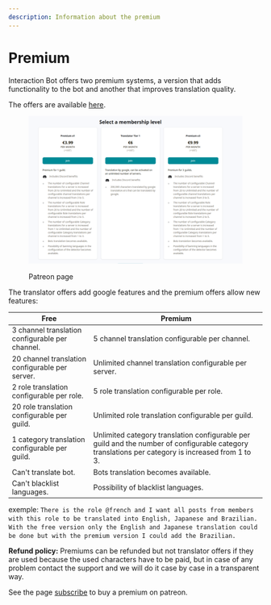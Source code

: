```yaml
---
description: Information about the premium
---
```


# Premium

Interaction Bot offers two premium systems, a version that adds functionality to the bot and another that improves translation quality.

The offers are available [here](https://www.patreon.com/interactionbot).

<figure><img src="../.gitbook/assets/image (10).png" alt=""><figcaption><p>Patreon page</p></figcaption></figure>

The translator offers add google features and the premium offers allow new features:

| Free                                            | Premium                                                                                                                                           |
| ----------------------------------------------- | ------------------------------------------------------------------------------------------------------------------------------------------------- |
| 3 channel translation configurable per channel. | 5 channel translation configurable per channel.                                                                                                   |
| 20 channel translation configurable per server. | Unlimited channel translation configurable per server.                                                                                            |
| 2 role translation configurable per role.       | 5 role translation configurable per role.                                                                                                         |
| 20 role translation configurable per guild.     | Unlimited role translation configurable per guild.                                                                                                |
| 1 category translation configurable per guild.  | Unlimited category translation configurable per guild and the number of configurable category translations per category is increased from 1 to 3. |
| Can't translate bot.                            | Bots translation becomes available.                                                                                                               |
| Can't blacklist languages.                      | Possibility of blacklist languages.                                                                                                               |

exemple: `There is the role @french and I want all posts from members with this role to be translated into English, Japanese and Brazilian. With the free version only the English and Japanese translation could be done but with the premium version I could add the Brazilian.`



**Refund policy:** Premiums can be refunded but not translator offers if they are used because the used characters have to be paid, but in case of any problem contact the support and we will do it case by case in a transparent way.



See the page [subscribe](subscribe.md) to buy a premium on patreon.

